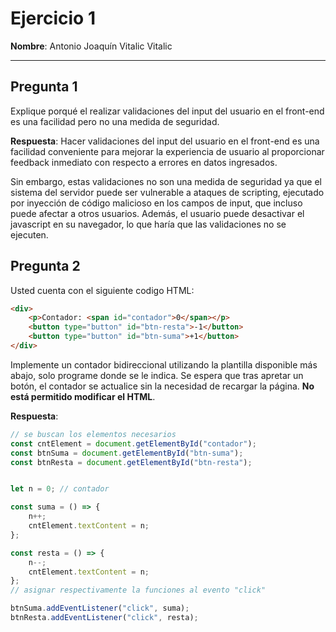# Ejercicio 1

**Nombre**: Antonio Joaquín Vitalic Vitalic

---

## Pregunta 1
Explique porqué el realizar validaciones del input del usuario en el front-end es una facilidad pero no una medida de seguridad. 

**Respuesta**: Hacer validaciones del input del usuario en el front-end es una facilidad conveniente para mejorar la experiencia de usuario al proporcionar feedback inmediato con respecto a errores en datos ingresados. 

Sin embargo, estas validaciones no son una medida de seguridad ya que el sistema del servidor puede ser vulnerable a ataques de scripting, ejecutado por inyección de código malicioso en los campos de input, que incluso puede afectar a otros usuarios. Además, el usuario puede desactivar el javascript en su navegador, lo que haría que las validaciones no se ejecuten.


## Pregunta 2
Usted cuenta con el siguiente codigo HTML:
```html
<div>
    <p>Contador: <span id="contador">0</span></p>
    <button type="button" id="btn-resta">-1</button>
    <button type="button" id="btn-suma">+1</button>
</div>
```
Implemente un contador bidireccional utilizando la plantilla disponible más abajo, solo programe donde se le indica. Se espera que tras apretar un botón, el contador se actualice sin la necesidad de recargar la página. **No está permitido modificar el HTML**.

**Respuesta**:
```js
// se buscan los elementos necesarios
const cntElement = document.getElementById("contador");
const btnSuma = document.getElementById("btn-suma");
const btnResta = document.getElementById("btn-resta");


let n = 0; // contador

const suma = () => {
    n++;
    cntElement.textContent = n;
};

const resta = () => {
    n--;
    cntElement.textContent = n;
};
// asignar respectivamente la funciones al evento "click"

btnSuma.addEventListener("click", suma);
btnResta.addEventListener("click", resta);
```
